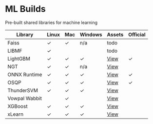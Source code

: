 # ML Builds

Pre-built shared libraries for machine learning

Library | Linux | Mac | Windows | Assets | Official
--- | --- | --- | --- | --- | ---
Faiss | ✓ | ✓ | n/a | todo |
LIBMF | ✓ | | | todo |
LightGBM | ✓ | ✓ | ✓ | [View](https://github.com/microsoft/LightGBM/releases) | ✓
NGT | ✓ | ✓ | n/a | [View](https://github.com/ankane/ml-builds/releases/tag/ngt-1.8.4) |
ONNX Runtime | ✓ | ✓ | ✓ | [View](https://github.com/microsoft/onnxruntime/releases) | ✓
OSQP | ✓ | ✓ | ✓ | [View](https://bintray.com/bstellato/generic/OSQP#files) | ✓
ThunderSVM | ✓ | ✓ | ✓ | [View](https://github.com/ankane/ml-builds/releases/tag/thundersvm-0.3.4) |
Vowpal Wabbit | | ✓ | | [View](https://github.com/ankane/ml-builds/releases/tag/vowpalwabbit-8.8.0) |
XGBoost | ✓ | ✓ | ✓ | [View](https://github.com/ankane/ml-builds/releases/tag/xgboost-0.90) |
xLearn | ✓ | ✓ | ✓ | [View](https://github.com/ankane/ml-builds/releases/tag/xlearn-0.4.4) |
